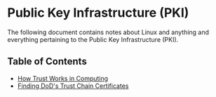 # Public Key Infrastructure (PKI)

The following document contains notes about Linux and anything and everything pertaining to the 
Public Key Infrastructure (PKI).

## Table of Contents

* [How Trust Works in Computing](./computing/general/how-trust-works-in-computing.md)
* [Finding DoD's Trust Chain Certificates](./computing/general/dod-pkis-and-trust-chains.md)